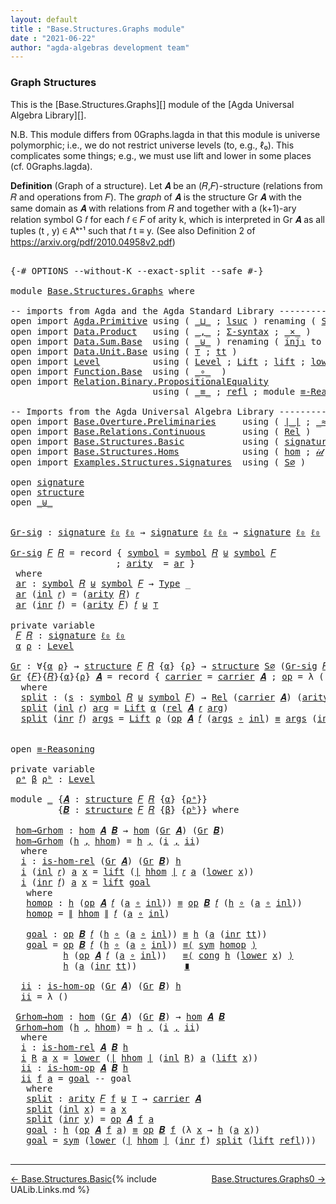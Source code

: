 ```yaml
---
layout: default
title : "Base.Structures.Graphs module"
date : "2021-06-22"
author: "agda-algebras development team"
---
```


### <a id="graph-structures">Graph Structures</a>

This is the [Base.Structures.Graphs][] module of the [Agda Universal Algebra Library][].

N.B. This module differs from 0Graphs.lagda in that this module is universe polymorphic; i.e., we do not restrict universe levels (to, e.g., ℓ₀). This complicates some things; e.g., we must use lift and lower in some places (cf. 0Graphs.lagda).

**Definition** (Graph of a structure). Let 𝑨 be an (𝑅,𝐹)-structure (relations from 𝑅 and operations from 𝐹).
The *graph* of 𝑨 is the structure Gr 𝑨 with the same domain as 𝑨 with relations from 𝑅 and together with a (k+1)-ary relation symbol G 𝑓 for each 𝑓 ∈ 𝐹 of arity k, which is interpreted in Gr 𝑨 as all tuples (t , y) ∈ Aᵏ⁺¹ such that 𝑓 t ≡ y. (See also Definition 2 of https://arxiv.org/pdf/2010.04958v2.pdf)


<pre class="Agda">

<a id="946" class="Symbol">{-#</a> <a id="950" class="Keyword">OPTIONS</a> <a id="958" class="Pragma">--without-K</a> <a id="970" class="Pragma">--exact-split</a> <a id="984" class="Pragma">--safe</a> <a id="991" class="Symbol">#-}</a>

<a id="996" class="Keyword">module</a> <a id="1003" href="Base.Structures.Graphs.html" class="Module">Base.Structures.Graphs</a> <a id="1026" class="Keyword">where</a>

<a id="1033" class="Comment">-- imports from Agda and the Agda Standard Library -------------------------------------------</a>
<a id="1128" class="Keyword">open</a> <a id="1133" class="Keyword">import</a> <a id="1140" href="Agda.Primitive.html" class="Module">Agda.Primitive</a> <a id="1155" class="Keyword">using</a> <a id="1161" class="Symbol">(</a> <a id="1163" href="Agda.Primitive.html#810" class="Primitive Operator">_⊔_</a> <a id="1167" class="Symbol">;</a> <a id="1169" href="Agda.Primitive.html#780" class="Primitive">lsuc</a> <a id="1174" class="Symbol">)</a> <a id="1176" class="Keyword">renaming</a> <a id="1185" class="Symbol">(</a> <a id="1187" href="Agda.Primitive.html#326" class="Primitive">Set</a> <a id="1191" class="Symbol">to</a> <a id="1194" class="Primitive">Type</a> <a id="1199" class="Symbol">;</a> <a id="1201" href="Agda.Primitive.html#764" class="Primitive">lzero</a>  <a id="1208" class="Symbol">to</a> <a id="1211" class="Primitive">ℓ₀</a> <a id="1214" class="Symbol">)</a>
<a id="1216" class="Keyword">open</a> <a id="1221" class="Keyword">import</a> <a id="1228" href="Data.Product.html" class="Module">Data.Product</a>   <a id="1243" class="Keyword">using</a> <a id="1249" class="Symbol">(</a> <a id="1251" href="Agda.Builtin.Sigma.html#236" class="InductiveConstructor Operator">_,_</a> <a id="1255" class="Symbol">;</a> <a id="1257" href="Data.Product.html#916" class="Function">Σ-syntax</a> <a id="1266" class="Symbol">;</a> <a id="1268" href="Data.Product.html#1167" class="Function Operator">_×_</a> <a id="1272" class="Symbol">)</a>
<a id="1274" class="Keyword">open</a> <a id="1279" class="Keyword">import</a> <a id="1286" href="Data.Sum.Base.html" class="Module">Data.Sum.Base</a>  <a id="1301" class="Keyword">using</a> <a id="1307" class="Symbol">(</a> <a id="1309" href="Data.Sum.Base.html#734" class="Datatype Operator">_⊎_</a> <a id="1313" class="Symbol">)</a> <a id="1315" class="Keyword">renaming</a> <a id="1324" class="Symbol">(</a> <a id="1326" href="Data.Sum.Base.html#784" class="InductiveConstructor">inj₁</a> <a id="1331" class="Symbol">to</a> <a id="1334" class="InductiveConstructor">inl</a> <a id="1338" class="Symbol">;</a> <a id="1340" href="Data.Sum.Base.html#809" class="InductiveConstructor">inj₂</a> <a id="1345" class="Symbol">to</a> <a id="1348" class="InductiveConstructor">inr</a> <a id="1352" class="Symbol">)</a>
<a id="1354" class="Keyword">open</a> <a id="1359" class="Keyword">import</a> <a id="1366" href="Data.Unit.Base.html" class="Module">Data.Unit.Base</a> <a id="1381" class="Keyword">using</a> <a id="1387" class="Symbol">(</a> <a id="1389" href="Agda.Builtin.Unit.html#164" class="Record">⊤</a> <a id="1391" class="Symbol">;</a> <a id="1393" href="Agda.Builtin.Unit.html#201" class="InductiveConstructor">tt</a> <a id="1396" class="Symbol">)</a>
<a id="1398" class="Keyword">open</a> <a id="1403" class="Keyword">import</a> <a id="1410" href="Level.html" class="Module">Level</a>          <a id="1425" class="Keyword">using</a> <a id="1431" class="Symbol">(</a> <a id="1433" href="Agda.Primitive.html#597" class="Postulate">Level</a> <a id="1439" class="Symbol">;</a> <a id="1441" href="Level.html#400" class="Record">Lift</a> <a id="1446" class="Symbol">;</a> <a id="1448" href="Level.html#457" class="InductiveConstructor">lift</a> <a id="1453" class="Symbol">;</a> <a id="1455" href="Level.html#470" class="Field">lower</a> <a id="1461" class="Symbol">)</a>
<a id="1463" class="Keyword">open</a> <a id="1468" class="Keyword">import</a> <a id="1475" href="Function.Base.html" class="Module">Function.Base</a>  <a id="1490" class="Keyword">using</a> <a id="1496" class="Symbol">(</a> <a id="1498" href="Function.Base.html#1031" class="Function Operator">_∘_</a>  <a id="1503" class="Symbol">)</a>
<a id="1505" class="Keyword">open</a> <a id="1510" class="Keyword">import</a> <a id="1517" href="Relation.Binary.PropositionalEquality.html" class="Module">Relation.Binary.PropositionalEquality</a>
                           <a id="1582" class="Keyword">using</a> <a id="1588" class="Symbol">(</a> <a id="1590" href="Agda.Builtin.Equality.html#151" class="Datatype Operator">_≡_</a> <a id="1594" class="Symbol">;</a> <a id="1596" href="Agda.Builtin.Equality.html#208" class="InductiveConstructor">refl</a> <a id="1601" class="Symbol">;</a> <a id="1603" class="Keyword">module</a> <a id="1610" href="Relation.Binary.PropositionalEquality.Core.html#2708" class="Module">≡-Reasoning</a> <a id="1622" class="Symbol">;</a> <a id="1624" href="Relation.Binary.PropositionalEquality.Core.html#1130" class="Function">cong</a> <a id="1629" class="Symbol">;</a> <a id="1631" href="Relation.Binary.PropositionalEquality.Core.html#1684" class="Function">sym</a> <a id="1635" class="Symbol">)</a>

<a id="1638" class="Comment">-- Imports from the Agda Universal Algebra Library ---------------------------------------------</a>
<a id="1735" class="Keyword">open</a> <a id="1740" class="Keyword">import</a> <a id="1747" href="Base.Overture.Preliminaries.html" class="Module">Base.Overture.Preliminaries</a>     <a id="1779" class="Keyword">using</a> <a id="1785" class="Symbol">(</a> <a id="1787" href="Base.Overture.Preliminaries.html#4397" class="Function Operator">∣_∣</a> <a id="1791" class="Symbol">;</a> <a id="1793" href="Base.Overture.Preliminaries.html#9650" class="Function Operator">_≈_</a> <a id="1797" class="Symbol">;</a> <a id="1799" href="Base.Overture.Preliminaries.html#4435" class="Function Operator">∥_∥</a> <a id="1803" class="Symbol">;</a> <a id="1805" href="Base.Overture.Preliminaries.html#5316" class="Function Operator">_∙_</a> <a id="1809" class="Symbol">;</a> <a id="1811" href="Base.Overture.Preliminaries.html#8980" class="Function">lower∼lift</a> <a id="1822" class="Symbol">;</a> <a id="1824" href="Base.Overture.Preliminaries.html#8904" class="Function">lift∼lower</a> <a id="1835" class="Symbol">)</a>
<a id="1837" class="Keyword">open</a> <a id="1842" class="Keyword">import</a> <a id="1849" href="Base.Relations.Continuous.html" class="Module">Base.Relations.Continuous</a>       <a id="1881" class="Keyword">using</a> <a id="1887" class="Symbol">(</a> <a id="1889" href="Base.Relations.Continuous.html#3937" class="Function">Rel</a> <a id="1893" class="Symbol">)</a>
<a id="1895" class="Keyword">open</a> <a id="1900" class="Keyword">import</a> <a id="1907" href="Base.Structures.Basic.html" class="Module">Base.Structures.Basic</a>           <a id="1939" class="Keyword">using</a> <a id="1945" class="Symbol">(</a> <a id="1947" href="Base.Structures.Basic.html#1264" class="Record">signature</a> <a id="1957" class="Symbol">;</a> <a id="1959" href="Base.Structures.Basic.html#1598" class="Record">structure</a> <a id="1969" class="Symbol">)</a>
<a id="1971" class="Keyword">open</a> <a id="1976" class="Keyword">import</a> <a id="1983" href="Base.Structures.Homs.html" class="Module">Base.Structures.Homs</a>            <a id="2015" class="Keyword">using</a> <a id="2021" class="Symbol">(</a> <a id="2023" href="Base.Structures.Homs.html#2869" class="Function">hom</a> <a id="2027" class="Symbol">;</a> <a id="2029" href="Base.Structures.Homs.html#3970" class="Function">𝒾𝒹</a> <a id="2032" class="Symbol">;</a> <a id="2034" href="Base.Structures.Homs.html#3878" class="Function">∘-hom</a> <a id="2040" class="Symbol">;</a> <a id="2042" href="Base.Structures.Homs.html#4917" class="Function">𝓁𝒾𝒻𝓉</a> <a id="2047" class="Symbol">;</a> <a id="2049" href="Base.Structures.Homs.html#5297" class="Function">𝓁ℴ𝓌ℯ𝓇</a> <a id="2055" class="Symbol">;</a> <a id="2057" href="Base.Structures.Homs.html#2453" class="Function">is-hom-rel</a><a id="2067" class="Symbol">;</a> <a id="2069" href="Base.Structures.Homs.html#2672" class="Function">is-hom-op</a><a id="2078" class="Symbol">)</a>
<a id="2080" class="Keyword">open</a> <a id="2085" class="Keyword">import</a> <a id="2092" href="Examples.Structures.Signatures.html" class="Module">Examples.Structures.Signatures</a>  <a id="2124" class="Keyword">using</a> <a id="2130" class="Symbol">(</a> <a id="2132" href="Examples.Structures.Signatures.html#710" class="Function">S∅</a> <a id="2135" class="Symbol">)</a>

<a id="2138" class="Keyword">open</a> <a id="2143" href="Base.Structures.Basic.html#1264" class="Module">signature</a>
<a id="2153" class="Keyword">open</a> <a id="2158" href="Base.Structures.Basic.html#1598" class="Module">structure</a>
<a id="2168" class="Keyword">open</a> <a id="2173" href="Data.Sum.Base.html#734" class="Module Operator">_⊎_</a>


<a id="Gr-sig"></a><a id="2179" href="Base.Structures.Graphs.html#2179" class="Function">Gr-sig</a> <a id="2186" class="Symbol">:</a> <a id="2188" href="Base.Structures.Basic.html#1264" class="Record">signature</a> <a id="2198" href="Base.Structures.Graphs.html#1211" class="Primitive">ℓ₀</a> <a id="2201" href="Base.Structures.Graphs.html#1211" class="Primitive">ℓ₀</a> <a id="2204" class="Symbol">→</a> <a id="2206" href="Base.Structures.Basic.html#1264" class="Record">signature</a> <a id="2216" href="Base.Structures.Graphs.html#1211" class="Primitive">ℓ₀</a> <a id="2219" href="Base.Structures.Graphs.html#1211" class="Primitive">ℓ₀</a> <a id="2222" class="Symbol">→</a> <a id="2224" href="Base.Structures.Basic.html#1264" class="Record">signature</a> <a id="2234" href="Base.Structures.Graphs.html#1211" class="Primitive">ℓ₀</a> <a id="2237" href="Base.Structures.Graphs.html#1211" class="Primitive">ℓ₀</a>

<a id="2241" href="Base.Structures.Graphs.html#2179" class="Function">Gr-sig</a> <a id="2248" href="Base.Structures.Graphs.html#2248" class="Bound">𝐹</a> <a id="2250" href="Base.Structures.Graphs.html#2250" class="Bound">𝑅</a> <a id="2252" class="Symbol">=</a> <a id="2254" class="Keyword">record</a> <a id="2261" class="Symbol">{</a> <a id="2263" href="Base.Structures.Basic.html#1325" class="Field">symbol</a> <a id="2270" class="Symbol">=</a> <a id="2272" href="Base.Structures.Basic.html#1325" class="Field">symbol</a> <a id="2279" href="Base.Structures.Graphs.html#2250" class="Bound">𝑅</a> <a id="2281" href="Data.Sum.Base.html#734" class="Datatype Operator">⊎</a> <a id="2283" href="Base.Structures.Basic.html#1325" class="Field">symbol</a> <a id="2290" href="Base.Structures.Graphs.html#2248" class="Bound">𝐹</a>
                    <a id="2312" class="Symbol">;</a> <a id="2314" href="Base.Structures.Basic.html#1343" class="Field">arity</a>  <a id="2321" class="Symbol">=</a> <a id="2323" href="Base.Structures.Graphs.html#2336" class="Function">ar</a> <a id="2326" class="Symbol">}</a>
 <a id="2329" class="Keyword">where</a>
 <a id="2336" href="Base.Structures.Graphs.html#2336" class="Function">ar</a> <a id="2339" class="Symbol">:</a> <a id="2341" href="Base.Structures.Basic.html#1325" class="Field">symbol</a> <a id="2348" href="Base.Structures.Graphs.html#2250" class="Bound">𝑅</a> <a id="2350" href="Data.Sum.Base.html#734" class="Datatype Operator">⊎</a> <a id="2352" href="Base.Structures.Basic.html#1325" class="Field">symbol</a> <a id="2359" href="Base.Structures.Graphs.html#2248" class="Bound">𝐹</a> <a id="2361" class="Symbol">→</a> <a id="2363" href="Base.Structures.Graphs.html#1194" class="Primitive">Type</a> <a id="2368" class="Symbol">_</a>
 <a id="2371" href="Base.Structures.Graphs.html#2336" class="Function">ar</a> <a id="2374" class="Symbol">(</a><a id="2375" href="Base.Structures.Graphs.html#1334" class="InductiveConstructor">inl</a> <a id="2379" href="Base.Structures.Graphs.html#2379" class="Bound">𝑟</a><a id="2380" class="Symbol">)</a> <a id="2382" class="Symbol">=</a> <a id="2384" class="Symbol">(</a><a id="2385" href="Base.Structures.Basic.html#1343" class="Field">arity</a> <a id="2391" href="Base.Structures.Graphs.html#2250" class="Bound">𝑅</a><a id="2392" class="Symbol">)</a> <a id="2394" href="Base.Structures.Graphs.html#2379" class="Bound">𝑟</a>
 <a id="2397" href="Base.Structures.Graphs.html#2336" class="Function">ar</a> <a id="2400" class="Symbol">(</a><a id="2401" href="Base.Structures.Graphs.html#1348" class="InductiveConstructor">inr</a> <a id="2405" href="Base.Structures.Graphs.html#2405" class="Bound">𝑓</a><a id="2406" class="Symbol">)</a> <a id="2408" class="Symbol">=</a> <a id="2410" class="Symbol">(</a><a id="2411" href="Base.Structures.Basic.html#1343" class="Field">arity</a> <a id="2417" href="Base.Structures.Graphs.html#2248" class="Bound">𝐹</a><a id="2418" class="Symbol">)</a> <a id="2420" href="Base.Structures.Graphs.html#2405" class="Bound">𝑓</a> <a id="2422" href="Data.Sum.Base.html#734" class="Datatype Operator">⊎</a> <a id="2424" href="Agda.Builtin.Unit.html#164" class="Record">⊤</a>

<a id="2427" class="Keyword">private</a> <a id="2435" class="Keyword">variable</a>
 <a id="2445" href="Base.Structures.Graphs.html#2445" class="Generalizable">𝐹</a> <a id="2447" href="Base.Structures.Graphs.html#2447" class="Generalizable">𝑅</a> <a id="2449" class="Symbol">:</a> <a id="2451" href="Base.Structures.Basic.html#1264" class="Record">signature</a> <a id="2461" href="Base.Structures.Graphs.html#1211" class="Primitive">ℓ₀</a> <a id="2464" href="Base.Structures.Graphs.html#1211" class="Primitive">ℓ₀</a>
 <a id="2468" href="Base.Structures.Graphs.html#2468" class="Generalizable">α</a> <a id="2470" href="Base.Structures.Graphs.html#2470" class="Generalizable">ρ</a> <a id="2472" class="Symbol">:</a> <a id="2474" href="Agda.Primitive.html#597" class="Postulate">Level</a>

<a id="Gr"></a><a id="2481" href="Base.Structures.Graphs.html#2481" class="Function">Gr</a> <a id="2484" class="Symbol">:</a> <a id="2486" class="Symbol">∀{</a><a id="2488" href="Base.Structures.Graphs.html#2488" class="Bound">α</a> <a id="2490" href="Base.Structures.Graphs.html#2490" class="Bound">ρ</a><a id="2491" class="Symbol">}</a> <a id="2493" class="Symbol">→</a> <a id="2495" href="Base.Structures.Basic.html#1598" class="Record">structure</a> <a id="2505" href="Base.Structures.Graphs.html#2445" class="Generalizable">𝐹</a> <a id="2507" href="Base.Structures.Graphs.html#2447" class="Generalizable">𝑅</a> <a id="2509" class="Symbol">{</a><a id="2510" href="Base.Structures.Graphs.html#2488" class="Bound">α</a><a id="2511" class="Symbol">}</a> <a id="2513" class="Symbol">{</a><a id="2514" href="Base.Structures.Graphs.html#2490" class="Bound">ρ</a><a id="2515" class="Symbol">}</a> <a id="2517" class="Symbol">→</a> <a id="2519" href="Base.Structures.Basic.html#1598" class="Record">structure</a> <a id="2529" href="Examples.Structures.Signatures.html#710" class="Function">S∅</a> <a id="2532" class="Symbol">(</a><a id="2533" href="Base.Structures.Graphs.html#2179" class="Function">Gr-sig</a> <a id="2540" href="Base.Structures.Graphs.html#2445" class="Generalizable">𝐹</a> <a id="2542" href="Base.Structures.Graphs.html#2447" class="Generalizable">𝑅</a><a id="2543" class="Symbol">)</a> <a id="2545" class="Symbol">{</a><a id="2546" href="Base.Structures.Graphs.html#2488" class="Bound">α</a><a id="2547" class="Symbol">}</a> <a id="2549" class="Symbol">{</a><a id="2550" href="Base.Structures.Graphs.html#2488" class="Bound">α</a> <a id="2552" href="Agda.Primitive.html#810" class="Primitive Operator">⊔</a> <a id="2554" href="Base.Structures.Graphs.html#2490" class="Bound">ρ</a><a id="2555" class="Symbol">}</a>
<a id="2557" href="Base.Structures.Graphs.html#2481" class="Function">Gr</a> <a id="2560" class="Symbol">{</a><a id="2561" href="Base.Structures.Graphs.html#2561" class="Bound">𝐹</a><a id="2562" class="Symbol">}{</a><a id="2564" href="Base.Structures.Graphs.html#2564" class="Bound">𝑅</a><a id="2565" class="Symbol">}{</a><a id="2567" href="Base.Structures.Graphs.html#2567" class="Bound">α</a><a id="2568" class="Symbol">}{</a><a id="2570" href="Base.Structures.Graphs.html#2570" class="Bound">ρ</a><a id="2571" class="Symbol">}</a> <a id="2573" href="Base.Structures.Graphs.html#2573" class="Bound">𝑨</a> <a id="2575" class="Symbol">=</a> <a id="2577" class="Keyword">record</a> <a id="2584" class="Symbol">{</a> <a id="2586" href="Base.Structures.Basic.html#1750" class="Field">carrier</a> <a id="2594" class="Symbol">=</a> <a id="2596" href="Base.Structures.Basic.html#1750" class="Field">carrier</a> <a id="2604" href="Base.Structures.Graphs.html#2573" class="Bound">𝑨</a> <a id="2606" class="Symbol">;</a> <a id="2608" href="Base.Structures.Basic.html#1769" class="Field">op</a> <a id="2611" class="Symbol">=</a> <a id="2613" class="Symbol">λ</a> <a id="2615" class="Symbol">()</a> <a id="2618" class="Symbol">;</a> <a id="2620" href="Base.Structures.Basic.html#1853" class="Field">rel</a> <a id="2624" class="Symbol">=</a> <a id="2626" href="Base.Structures.Graphs.html#2644" class="Function">split</a> <a id="2632" class="Symbol">}</a>
  <a id="2636" class="Keyword">where</a>
  <a id="2644" href="Base.Structures.Graphs.html#2644" class="Function">split</a> <a id="2650" class="Symbol">:</a> <a id="2652" class="Symbol">(</a><a id="2653" href="Base.Structures.Graphs.html#2653" class="Bound">s</a> <a id="2655" class="Symbol">:</a> <a id="2657" href="Base.Structures.Basic.html#1325" class="Field">symbol</a> <a id="2664" href="Base.Structures.Graphs.html#2564" class="Bound">𝑅</a> <a id="2666" href="Data.Sum.Base.html#734" class="Datatype Operator">⊎</a> <a id="2668" href="Base.Structures.Basic.html#1325" class="Field">symbol</a> <a id="2675" href="Base.Structures.Graphs.html#2561" class="Bound">𝐹</a><a id="2676" class="Symbol">)</a> <a id="2678" class="Symbol">→</a> <a id="2680" href="Base.Relations.Continuous.html#3937" class="Function">Rel</a> <a id="2684" class="Symbol">(</a><a id="2685" href="Base.Structures.Basic.html#1750" class="Field">carrier</a> <a id="2693" href="Base.Structures.Graphs.html#2573" class="Bound">𝑨</a><a id="2694" class="Symbol">)</a> <a id="2696" class="Symbol">(</a><a id="2697" href="Base.Structures.Basic.html#1343" class="Field">arity</a> <a id="2703" class="Symbol">(</a><a id="2704" href="Base.Structures.Graphs.html#2179" class="Function">Gr-sig</a> <a id="2711" href="Base.Structures.Graphs.html#2561" class="Bound">𝐹</a> <a id="2713" href="Base.Structures.Graphs.html#2564" class="Bound">𝑅</a><a id="2714" class="Symbol">)</a> <a id="2716" href="Base.Structures.Graphs.html#2653" class="Bound">s</a><a id="2717" class="Symbol">)</a> <a id="2719" class="Symbol">{</a><a id="2720" href="Base.Structures.Graphs.html#2567" class="Bound">α</a> <a id="2722" href="Agda.Primitive.html#810" class="Primitive Operator">⊔</a> <a id="2724" href="Base.Structures.Graphs.html#2570" class="Bound">ρ</a><a id="2725" class="Symbol">}</a>
  <a id="2729" href="Base.Structures.Graphs.html#2644" class="Function">split</a> <a id="2735" class="Symbol">(</a><a id="2736" href="Base.Structures.Graphs.html#1334" class="InductiveConstructor">inl</a> <a id="2740" href="Base.Structures.Graphs.html#2740" class="Bound">𝑟</a><a id="2741" class="Symbol">)</a> <a id="2743" href="Base.Structures.Graphs.html#2743" class="Bound">arg</a> <a id="2747" class="Symbol">=</a> <a id="2749" href="Level.html#400" class="Record">Lift</a> <a id="2754" href="Base.Structures.Graphs.html#2567" class="Bound">α</a> <a id="2756" class="Symbol">(</a><a id="2757" href="Base.Structures.Basic.html#1853" class="Field">rel</a> <a id="2761" href="Base.Structures.Graphs.html#2573" class="Bound">𝑨</a> <a id="2763" href="Base.Structures.Graphs.html#2740" class="Bound">𝑟</a> <a id="2765" href="Base.Structures.Graphs.html#2743" class="Bound">arg</a><a id="2768" class="Symbol">)</a>
  <a id="2772" href="Base.Structures.Graphs.html#2644" class="Function">split</a> <a id="2778" class="Symbol">(</a><a id="2779" href="Base.Structures.Graphs.html#1348" class="InductiveConstructor">inr</a> <a id="2783" href="Base.Structures.Graphs.html#2783" class="Bound">𝑓</a><a id="2784" class="Symbol">)</a> <a id="2786" href="Base.Structures.Graphs.html#2786" class="Bound">args</a> <a id="2791" class="Symbol">=</a> <a id="2793" href="Level.html#400" class="Record">Lift</a> <a id="2798" href="Base.Structures.Graphs.html#2570" class="Bound">ρ</a> <a id="2800" class="Symbol">(</a><a id="2801" href="Base.Structures.Basic.html#1769" class="Field">op</a> <a id="2804" href="Base.Structures.Graphs.html#2573" class="Bound">𝑨</a> <a id="2806" href="Base.Structures.Graphs.html#2783" class="Bound">𝑓</a> <a id="2808" class="Symbol">(</a><a id="2809" href="Base.Structures.Graphs.html#2786" class="Bound">args</a> <a id="2814" href="Function.Base.html#1031" class="Function Operator">∘</a> <a id="2816" href="Base.Structures.Graphs.html#1334" class="InductiveConstructor">inl</a><a id="2819" class="Symbol">)</a> <a id="2821" href="Agda.Builtin.Equality.html#151" class="Datatype Operator">≡</a> <a id="2823" href="Base.Structures.Graphs.html#2786" class="Bound">args</a> <a id="2828" class="Symbol">(</a><a id="2829" href="Base.Structures.Graphs.html#1348" class="InductiveConstructor">inr</a> <a id="2833" href="Agda.Builtin.Unit.html#201" class="InductiveConstructor">tt</a><a id="2835" class="Symbol">))</a>


<a id="2840" class="Keyword">open</a> <a id="2845" href="Relation.Binary.PropositionalEquality.Core.html#2708" class="Module">≡-Reasoning</a>

<a id="2858" class="Keyword">private</a> <a id="2866" class="Keyword">variable</a>
 <a id="2876" href="Base.Structures.Graphs.html#2876" class="Generalizable">ρᵃ</a> <a id="2879" href="Base.Structures.Graphs.html#2879" class="Generalizable">β</a> <a id="2881" href="Base.Structures.Graphs.html#2881" class="Generalizable">ρᵇ</a> <a id="2884" class="Symbol">:</a> <a id="2886" href="Agda.Primitive.html#597" class="Postulate">Level</a>

<a id="2893" class="Keyword">module</a> <a id="2900" href="Base.Structures.Graphs.html#2900" class="Module">_</a> <a id="2902" class="Symbol">{</a><a id="2903" href="Base.Structures.Graphs.html#2903" class="Bound">𝑨</a> <a id="2905" class="Symbol">:</a> <a id="2907" href="Base.Structures.Basic.html#1598" class="Record">structure</a> <a id="2917" href="Base.Structures.Graphs.html#2445" class="Generalizable">𝐹</a> <a id="2919" href="Base.Structures.Graphs.html#2447" class="Generalizable">𝑅</a> <a id="2921" class="Symbol">{</a><a id="2922" href="Base.Structures.Graphs.html#2468" class="Generalizable">α</a><a id="2923" class="Symbol">}</a> <a id="2925" class="Symbol">{</a><a id="2926" href="Base.Structures.Graphs.html#2876" class="Generalizable">ρᵃ</a><a id="2928" class="Symbol">}}</a>
         <a id="2940" class="Symbol">{</a><a id="2941" href="Base.Structures.Graphs.html#2941" class="Bound">𝑩</a> <a id="2943" class="Symbol">:</a> <a id="2945" href="Base.Structures.Basic.html#1598" class="Record">structure</a> <a id="2955" href="Base.Structures.Graphs.html#2445" class="Generalizable">𝐹</a> <a id="2957" href="Base.Structures.Graphs.html#2447" class="Generalizable">𝑅</a> <a id="2959" class="Symbol">{</a><a id="2960" href="Base.Structures.Graphs.html#2879" class="Generalizable">β</a><a id="2961" class="Symbol">}</a> <a id="2963" class="Symbol">{</a><a id="2964" href="Base.Structures.Graphs.html#2881" class="Generalizable">ρᵇ</a><a id="2966" class="Symbol">}}</a> <a id="2969" class="Keyword">where</a>

 <a id="2977" href="Base.Structures.Graphs.html#2977" class="Function">hom→Grhom</a> <a id="2987" class="Symbol">:</a> <a id="2989" href="Base.Structures.Homs.html#2869" class="Function">hom</a> <a id="2993" href="Base.Structures.Graphs.html#2903" class="Bound">𝑨</a> <a id="2995" href="Base.Structures.Graphs.html#2941" class="Bound">𝑩</a> <a id="2997" class="Symbol">→</a> <a id="2999" href="Base.Structures.Homs.html#2869" class="Function">hom</a> <a id="3003" class="Symbol">(</a><a id="3004" href="Base.Structures.Graphs.html#2481" class="Function">Gr</a> <a id="3007" href="Base.Structures.Graphs.html#2903" class="Bound">𝑨</a><a id="3008" class="Symbol">)</a> <a id="3010" class="Symbol">(</a><a id="3011" href="Base.Structures.Graphs.html#2481" class="Function">Gr</a> <a id="3014" href="Base.Structures.Graphs.html#2941" class="Bound">𝑩</a><a id="3015" class="Symbol">)</a>
 <a id="3018" href="Base.Structures.Graphs.html#2977" class="Function">hom→Grhom</a> <a id="3028" class="Symbol">(</a><a id="3029" href="Base.Structures.Graphs.html#3029" class="Bound">h</a> <a id="3031" href="Agda.Builtin.Sigma.html#236" class="InductiveConstructor Operator">,</a> <a id="3033" href="Base.Structures.Graphs.html#3033" class="Bound">hhom</a><a id="3037" class="Symbol">)</a> <a id="3039" class="Symbol">=</a> <a id="3041" href="Base.Structures.Graphs.html#3029" class="Bound">h</a> <a id="3043" href="Agda.Builtin.Sigma.html#236" class="InductiveConstructor Operator">,</a> <a id="3045" class="Symbol">(</a><a id="3046" href="Base.Structures.Graphs.html#3064" class="Function">i</a> <a id="3048" href="Agda.Builtin.Sigma.html#236" class="InductiveConstructor Operator">,</a> <a id="3050" href="Base.Structures.Graphs.html#3461" class="Function">ii</a><a id="3052" class="Symbol">)</a>
  <a id="3056" class="Keyword">where</a>
  <a id="3064" href="Base.Structures.Graphs.html#3064" class="Function">i</a> <a id="3066" class="Symbol">:</a> <a id="3068" href="Base.Structures.Homs.html#2453" class="Function">is-hom-rel</a> <a id="3079" class="Symbol">(</a><a id="3080" href="Base.Structures.Graphs.html#2481" class="Function">Gr</a> <a id="3083" href="Base.Structures.Graphs.html#2903" class="Bound">𝑨</a><a id="3084" class="Symbol">)</a> <a id="3086" class="Symbol">(</a><a id="3087" href="Base.Structures.Graphs.html#2481" class="Function">Gr</a> <a id="3090" href="Base.Structures.Graphs.html#2941" class="Bound">𝑩</a><a id="3091" class="Symbol">)</a> <a id="3093" href="Base.Structures.Graphs.html#3029" class="Bound">h</a>
  <a id="3097" href="Base.Structures.Graphs.html#3064" class="Function">i</a> <a id="3099" class="Symbol">(</a><a id="3100" href="Base.Structures.Graphs.html#1334" class="InductiveConstructor">inl</a> <a id="3104" href="Base.Structures.Graphs.html#3104" class="Bound">𝑟</a><a id="3105" class="Symbol">)</a> <a id="3107" href="Base.Structures.Graphs.html#3107" class="Bound">a</a> <a id="3109" href="Base.Structures.Graphs.html#3109" class="Bound">x</a> <a id="3111" class="Symbol">=</a> <a id="3113" href="Level.html#457" class="InductiveConstructor">lift</a> <a id="3118" class="Symbol">(</a><a id="3119" href="Base.Overture.Preliminaries.html#4397" class="Function Operator">∣</a> <a id="3121" href="Base.Structures.Graphs.html#3033" class="Bound">hhom</a> <a id="3126" href="Base.Overture.Preliminaries.html#4397" class="Function Operator">∣</a> <a id="3128" href="Base.Structures.Graphs.html#3104" class="Bound">𝑟</a> <a id="3130" href="Base.Structures.Graphs.html#3107" class="Bound">a</a> <a id="3132" class="Symbol">(</a><a id="3133" href="Level.html#470" class="Field">lower</a> <a id="3139" href="Base.Structures.Graphs.html#3109" class="Bound">x</a><a id="3140" class="Symbol">))</a>
  <a id="3145" href="Base.Structures.Graphs.html#3064" class="Function">i</a> <a id="3147" class="Symbol">(</a><a id="3148" href="Base.Structures.Graphs.html#1348" class="InductiveConstructor">inr</a> <a id="3152" href="Base.Structures.Graphs.html#3152" class="Bound">𝑓</a><a id="3153" class="Symbol">)</a> <a id="3155" href="Base.Structures.Graphs.html#3155" class="Bound">a</a> <a id="3157" href="Base.Structures.Graphs.html#3157" class="Bound">x</a> <a id="3159" class="Symbol">=</a> <a id="3161" href="Level.html#457" class="InductiveConstructor">lift</a> <a id="3166" href="Base.Structures.Graphs.html#3273" class="Function">goal</a>
   <a id="3174" class="Keyword">where</a>
   <a id="3183" href="Base.Structures.Graphs.html#3183" class="Function">homop</a> <a id="3189" class="Symbol">:</a> <a id="3191" href="Base.Structures.Graphs.html#3029" class="Bound">h</a> <a id="3193" class="Symbol">(</a><a id="3194" href="Base.Structures.Basic.html#1769" class="Field">op</a> <a id="3197" href="Base.Structures.Graphs.html#2903" class="Bound">𝑨</a> <a id="3199" href="Base.Structures.Graphs.html#3152" class="Bound">𝑓</a> <a id="3201" class="Symbol">(</a><a id="3202" href="Base.Structures.Graphs.html#3155" class="Bound">a</a> <a id="3204" href="Function.Base.html#1031" class="Function Operator">∘</a> <a id="3206" href="Base.Structures.Graphs.html#1334" class="InductiveConstructor">inl</a><a id="3209" class="Symbol">))</a> <a id="3212" href="Agda.Builtin.Equality.html#151" class="Datatype Operator">≡</a> <a id="3214" href="Base.Structures.Basic.html#1769" class="Field">op</a> <a id="3217" href="Base.Structures.Graphs.html#2941" class="Bound">𝑩</a> <a id="3219" href="Base.Structures.Graphs.html#3152" class="Bound">𝑓</a> <a id="3221" class="Symbol">(</a><a id="3222" href="Base.Structures.Graphs.html#3029" class="Bound">h</a> <a id="3224" href="Function.Base.html#1031" class="Function Operator">∘</a> <a id="3226" class="Symbol">(</a><a id="3227" href="Base.Structures.Graphs.html#3155" class="Bound">a</a> <a id="3229" href="Function.Base.html#1031" class="Function Operator">∘</a> <a id="3231" href="Base.Structures.Graphs.html#1334" class="InductiveConstructor">inl</a><a id="3234" class="Symbol">))</a>
   <a id="3240" href="Base.Structures.Graphs.html#3183" class="Function">homop</a> <a id="3246" class="Symbol">=</a> <a id="3248" href="Base.Overture.Preliminaries.html#4435" class="Function Operator">∥</a> <a id="3250" href="Base.Structures.Graphs.html#3033" class="Bound">hhom</a> <a id="3255" href="Base.Overture.Preliminaries.html#4435" class="Function Operator">∥</a> <a id="3257" href="Base.Structures.Graphs.html#3152" class="Bound">𝑓</a> <a id="3259" class="Symbol">(</a><a id="3260" href="Base.Structures.Graphs.html#3155" class="Bound">a</a> <a id="3262" href="Function.Base.html#1031" class="Function Operator">∘</a> <a id="3264" href="Base.Structures.Graphs.html#1334" class="InductiveConstructor">inl</a><a id="3267" class="Symbol">)</a>

   <a id="3273" href="Base.Structures.Graphs.html#3273" class="Function">goal</a> <a id="3278" class="Symbol">:</a> <a id="3280" href="Base.Structures.Basic.html#1769" class="Field">op</a> <a id="3283" href="Base.Structures.Graphs.html#2941" class="Bound">𝑩</a> <a id="3285" href="Base.Structures.Graphs.html#3152" class="Bound">𝑓</a> <a id="3287" class="Symbol">(</a><a id="3288" href="Base.Structures.Graphs.html#3029" class="Bound">h</a> <a id="3290" href="Function.Base.html#1031" class="Function Operator">∘</a> <a id="3292" class="Symbol">(</a><a id="3293" href="Base.Structures.Graphs.html#3155" class="Bound">a</a> <a id="3295" href="Function.Base.html#1031" class="Function Operator">∘</a> <a id="3297" href="Base.Structures.Graphs.html#1334" class="InductiveConstructor">inl</a><a id="3300" class="Symbol">))</a> <a id="3303" href="Agda.Builtin.Equality.html#151" class="Datatype Operator">≡</a> <a id="3305" href="Base.Structures.Graphs.html#3029" class="Bound">h</a> <a id="3307" class="Symbol">(</a><a id="3308" href="Base.Structures.Graphs.html#3155" class="Bound">a</a> <a id="3310" class="Symbol">(</a><a id="3311" href="Base.Structures.Graphs.html#1348" class="InductiveConstructor">inr</a> <a id="3315" href="Agda.Builtin.Unit.html#201" class="InductiveConstructor">tt</a><a id="3317" class="Symbol">))</a>
   <a id="3323" href="Base.Structures.Graphs.html#3273" class="Function">goal</a> <a id="3328" class="Symbol">=</a> <a id="3330" href="Base.Structures.Basic.html#1769" class="Field">op</a> <a id="3333" href="Base.Structures.Graphs.html#2941" class="Bound">𝑩</a> <a id="3335" href="Base.Structures.Graphs.html#3152" class="Bound">𝑓</a> <a id="3337" class="Symbol">(</a><a id="3338" href="Base.Structures.Graphs.html#3029" class="Bound">h</a> <a id="3340" href="Function.Base.html#1031" class="Function Operator">∘</a> <a id="3342" class="Symbol">(</a><a id="3343" href="Base.Structures.Graphs.html#3155" class="Bound">a</a> <a id="3345" href="Function.Base.html#1031" class="Function Operator">∘</a> <a id="3347" href="Base.Structures.Graphs.html#1334" class="InductiveConstructor">inl</a><a id="3350" class="Symbol">))</a> <a id="3353" href="Relation.Binary.PropositionalEquality.Core.html#2923" class="Function">≡⟨</a> <a id="3356" href="Relation.Binary.PropositionalEquality.Core.html#1684" class="Function">sym</a> <a id="3360" href="Base.Structures.Graphs.html#3183" class="Function">homop</a> <a id="3366" href="Relation.Binary.PropositionalEquality.Core.html#2923" class="Function">⟩</a>
          <a id="3378" href="Base.Structures.Graphs.html#3029" class="Bound">h</a> <a id="3380" class="Symbol">(</a><a id="3381" href="Base.Structures.Basic.html#1769" class="Field">op</a> <a id="3384" href="Base.Structures.Graphs.html#2903" class="Bound">𝑨</a> <a id="3386" href="Base.Structures.Graphs.html#3152" class="Bound">𝑓</a> <a id="3388" class="Symbol">(</a><a id="3389" href="Base.Structures.Graphs.html#3155" class="Bound">a</a> <a id="3391" href="Function.Base.html#1031" class="Function Operator">∘</a> <a id="3393" href="Base.Structures.Graphs.html#1334" class="InductiveConstructor">inl</a><a id="3396" class="Symbol">))</a>   <a id="3401" href="Relation.Binary.PropositionalEquality.Core.html#2923" class="Function">≡⟨</a> <a id="3404" href="Relation.Binary.PropositionalEquality.Core.html#1130" class="Function">cong</a> <a id="3409" href="Base.Structures.Graphs.html#3029" class="Bound">h</a> <a id="3411" class="Symbol">(</a><a id="3412" href="Level.html#470" class="Field">lower</a> <a id="3418" href="Base.Structures.Graphs.html#3157" class="Bound">x</a><a id="3419" class="Symbol">)</a> <a id="3421" href="Relation.Binary.PropositionalEquality.Core.html#2923" class="Function">⟩</a>
          <a id="3433" href="Base.Structures.Graphs.html#3029" class="Bound">h</a> <a id="3435" class="Symbol">(</a><a id="3436" href="Base.Structures.Graphs.html#3155" class="Bound">a</a> <a id="3438" class="Symbol">(</a><a id="3439" href="Base.Structures.Graphs.html#1348" class="InductiveConstructor">inr</a> <a id="3443" href="Agda.Builtin.Unit.html#201" class="InductiveConstructor">tt</a><a id="3445" class="Symbol">))</a>         <a id="3456" href="Relation.Binary.PropositionalEquality.Core.html#3105" class="Function Operator">∎</a>

  <a id="3461" href="Base.Structures.Graphs.html#3461" class="Function">ii</a> <a id="3464" class="Symbol">:</a> <a id="3466" href="Base.Structures.Homs.html#2672" class="Function">is-hom-op</a> <a id="3476" class="Symbol">(</a><a id="3477" href="Base.Structures.Graphs.html#2481" class="Function">Gr</a> <a id="3480" href="Base.Structures.Graphs.html#2903" class="Bound">𝑨</a><a id="3481" class="Symbol">)</a> <a id="3483" class="Symbol">(</a><a id="3484" href="Base.Structures.Graphs.html#2481" class="Function">Gr</a> <a id="3487" href="Base.Structures.Graphs.html#2941" class="Bound">𝑩</a><a id="3488" class="Symbol">)</a> <a id="3490" href="Base.Structures.Graphs.html#3029" class="Bound">h</a>
  <a id="3494" href="Base.Structures.Graphs.html#3461" class="Function">ii</a> <a id="3497" class="Symbol">=</a> <a id="3499" class="Symbol">λ</a> <a id="3501" class="Symbol">()</a>

 <a id="3506" href="Base.Structures.Graphs.html#3506" class="Function">Grhom→hom</a> <a id="3516" class="Symbol">:</a> <a id="3518" href="Base.Structures.Homs.html#2869" class="Function">hom</a> <a id="3522" class="Symbol">(</a><a id="3523" href="Base.Structures.Graphs.html#2481" class="Function">Gr</a> <a id="3526" href="Base.Structures.Graphs.html#2903" class="Bound">𝑨</a><a id="3527" class="Symbol">)</a> <a id="3529" class="Symbol">(</a><a id="3530" href="Base.Structures.Graphs.html#2481" class="Function">Gr</a> <a id="3533" href="Base.Structures.Graphs.html#2941" class="Bound">𝑩</a><a id="3534" class="Symbol">)</a> <a id="3536" class="Symbol">→</a> <a id="3538" href="Base.Structures.Homs.html#2869" class="Function">hom</a> <a id="3542" href="Base.Structures.Graphs.html#2903" class="Bound">𝑨</a> <a id="3544" href="Base.Structures.Graphs.html#2941" class="Bound">𝑩</a>
 <a id="3547" href="Base.Structures.Graphs.html#3506" class="Function">Grhom→hom</a> <a id="3557" class="Symbol">(</a><a id="3558" href="Base.Structures.Graphs.html#3558" class="Bound">h</a> <a id="3560" href="Agda.Builtin.Sigma.html#236" class="InductiveConstructor Operator">,</a> <a id="3562" href="Base.Structures.Graphs.html#3562" class="Bound">hhom</a><a id="3566" class="Symbol">)</a> <a id="3568" class="Symbol">=</a> <a id="3570" href="Base.Structures.Graphs.html#3558" class="Bound">h</a> <a id="3572" href="Agda.Builtin.Sigma.html#236" class="InductiveConstructor Operator">,</a> <a id="3574" class="Symbol">(</a><a id="3575" href="Base.Structures.Graphs.html#3593" class="Function">i</a> <a id="3577" href="Agda.Builtin.Sigma.html#236" class="InductiveConstructor Operator">,</a> <a id="3579" href="Base.Structures.Graphs.html#3664" class="Function">ii</a><a id="3581" class="Symbol">)</a>
  <a id="3585" class="Keyword">where</a>
  <a id="3593" href="Base.Structures.Graphs.html#3593" class="Function">i</a> <a id="3595" class="Symbol">:</a> <a id="3597" href="Base.Structures.Homs.html#2453" class="Function">is-hom-rel</a> <a id="3608" href="Base.Structures.Graphs.html#2903" class="Bound">𝑨</a> <a id="3610" href="Base.Structures.Graphs.html#2941" class="Bound">𝑩</a> <a id="3612" href="Base.Structures.Graphs.html#3558" class="Bound">h</a>
  <a id="3616" href="Base.Structures.Graphs.html#3593" class="Function">i</a> <a id="3618" href="Base.Structures.Graphs.html#3618" class="Bound">R</a> <a id="3620" href="Base.Structures.Graphs.html#3620" class="Bound">a</a> <a id="3622" href="Base.Structures.Graphs.html#3622" class="Bound">x</a> <a id="3624" class="Symbol">=</a> <a id="3626" href="Level.html#470" class="Field">lower</a> <a id="3632" class="Symbol">(</a><a id="3633" href="Base.Overture.Preliminaries.html#4397" class="Function Operator">∣</a> <a id="3635" href="Base.Structures.Graphs.html#3562" class="Bound">hhom</a> <a id="3640" href="Base.Overture.Preliminaries.html#4397" class="Function Operator">∣</a> <a id="3642" class="Symbol">(</a><a id="3643" href="Base.Structures.Graphs.html#1334" class="InductiveConstructor">inl</a> <a id="3647" href="Base.Structures.Graphs.html#3618" class="Bound">R</a><a id="3648" class="Symbol">)</a> <a id="3650" href="Base.Structures.Graphs.html#3620" class="Bound">a</a> <a id="3652" class="Symbol">(</a><a id="3653" href="Level.html#457" class="InductiveConstructor">lift</a> <a id="3658" href="Base.Structures.Graphs.html#3622" class="Bound">x</a><a id="3659" class="Symbol">))</a>
  <a id="3664" href="Base.Structures.Graphs.html#3664" class="Function">ii</a> <a id="3667" class="Symbol">:</a> <a id="3669" href="Base.Structures.Homs.html#2672" class="Function">is-hom-op</a> <a id="3679" href="Base.Structures.Graphs.html#2903" class="Bound">𝑨</a> <a id="3681" href="Base.Structures.Graphs.html#2941" class="Bound">𝑩</a> <a id="3683" href="Base.Structures.Graphs.html#3558" class="Bound">h</a>
  <a id="3687" href="Base.Structures.Graphs.html#3664" class="Function">ii</a> <a id="3690" href="Base.Structures.Graphs.html#3690" class="Bound">f</a> <a id="3692" href="Base.Structures.Graphs.html#3692" class="Bound">a</a> <a id="3694" class="Symbol">=</a> <a id="3696" href="Base.Structures.Graphs.html#3809" class="Function">goal</a> <a id="3701" class="Comment">-- goal</a>
   <a id="3712" class="Keyword">where</a>
   <a id="3721" href="Base.Structures.Graphs.html#3721" class="Function">split</a> <a id="3727" class="Symbol">:</a> <a id="3729" href="Base.Structures.Basic.html#1343" class="Field">arity</a> <a id="3735" href="Base.Structures.Graphs.html#2917" class="Bound">𝐹</a> <a id="3737" href="Base.Structures.Graphs.html#3690" class="Bound">f</a> <a id="3739" href="Data.Sum.Base.html#734" class="Datatype Operator">⊎</a> <a id="3741" href="Agda.Builtin.Unit.html#164" class="Record">⊤</a> <a id="3743" class="Symbol">→</a> <a id="3745" href="Base.Structures.Basic.html#1750" class="Field">carrier</a> <a id="3753" href="Base.Structures.Graphs.html#2903" class="Bound">𝑨</a>
   <a id="3758" href="Base.Structures.Graphs.html#3721" class="Function">split</a> <a id="3764" class="Symbol">(</a><a id="3765" href="Base.Structures.Graphs.html#1334" class="InductiveConstructor">inl</a> <a id="3769" href="Base.Structures.Graphs.html#3769" class="Bound">x</a><a id="3770" class="Symbol">)</a> <a id="3772" class="Symbol">=</a> <a id="3774" href="Base.Structures.Graphs.html#3692" class="Bound">a</a> <a id="3776" href="Base.Structures.Graphs.html#3769" class="Bound">x</a>
   <a id="3781" href="Base.Structures.Graphs.html#3721" class="Function">split</a> <a id="3787" class="Symbol">(</a><a id="3788" href="Base.Structures.Graphs.html#1348" class="InductiveConstructor">inr</a> <a id="3792" href="Base.Structures.Graphs.html#3792" class="Bound">y</a><a id="3793" class="Symbol">)</a> <a id="3795" class="Symbol">=</a> <a id="3797" href="Base.Structures.Basic.html#1769" class="Field">op</a> <a id="3800" href="Base.Structures.Graphs.html#2903" class="Bound">𝑨</a> <a id="3802" href="Base.Structures.Graphs.html#3690" class="Bound">f</a> <a id="3804" href="Base.Structures.Graphs.html#3692" class="Bound">a</a>
   <a id="3809" href="Base.Structures.Graphs.html#3809" class="Function">goal</a> <a id="3814" class="Symbol">:</a> <a id="3816" href="Base.Structures.Graphs.html#3558" class="Bound">h</a> <a id="3818" class="Symbol">(</a><a id="3819" href="Base.Structures.Basic.html#1769" class="Field">op</a> <a id="3822" href="Base.Structures.Graphs.html#2903" class="Bound">𝑨</a> <a id="3824" href="Base.Structures.Graphs.html#3690" class="Bound">f</a> <a id="3826" href="Base.Structures.Graphs.html#3692" class="Bound">a</a><a id="3827" class="Symbol">)</a> <a id="3829" href="Agda.Builtin.Equality.html#151" class="Datatype Operator">≡</a> <a id="3831" href="Base.Structures.Basic.html#1769" class="Field">op</a> <a id="3834" href="Base.Structures.Graphs.html#2941" class="Bound">𝑩</a> <a id="3836" href="Base.Structures.Graphs.html#3690" class="Bound">f</a> <a id="3838" class="Symbol">(λ</a> <a id="3841" href="Base.Structures.Graphs.html#3841" class="Bound">x</a> <a id="3843" class="Symbol">→</a> <a id="3845" href="Base.Structures.Graphs.html#3558" class="Bound">h</a> <a id="3847" class="Symbol">(</a><a id="3848" href="Base.Structures.Graphs.html#3692" class="Bound">a</a> <a id="3850" href="Base.Structures.Graphs.html#3841" class="Bound">x</a><a id="3851" class="Symbol">))</a>
   <a id="3857" href="Base.Structures.Graphs.html#3809" class="Function">goal</a> <a id="3862" class="Symbol">=</a> <a id="3864" href="Relation.Binary.PropositionalEquality.Core.html#1684" class="Function">sym</a> <a id="3868" class="Symbol">(</a><a id="3869" href="Level.html#470" class="Field">lower</a> <a id="3875" class="Symbol">(</a><a id="3876" href="Base.Overture.Preliminaries.html#4397" class="Function Operator">∣</a> <a id="3878" href="Base.Structures.Graphs.html#3562" class="Bound">hhom</a> <a id="3883" href="Base.Overture.Preliminaries.html#4397" class="Function Operator">∣</a> <a id="3885" class="Symbol">(</a><a id="3886" href="Base.Structures.Graphs.html#1348" class="InductiveConstructor">inr</a> <a id="3890" href="Base.Structures.Graphs.html#3690" class="Bound">f</a><a id="3891" class="Symbol">)</a> <a id="3893" href="Base.Structures.Graphs.html#3721" class="Function">split</a> <a id="3899" class="Symbol">(</a><a id="3900" href="Level.html#457" class="InductiveConstructor">lift</a> <a id="3905" href="Agda.Builtin.Equality.html#208" class="InductiveConstructor">refl</a><a id="3909" class="Symbol">)))</a>

</pre>

--------------------------------

<span style="float:left;">[← Base.Structures.Basic](Base.Structures.Basic.html)</span>
<span style="float:right;">[Base.Structures.Graphs0 →](Base.Structures.Graphs0.html)</span>

{% include UALib.Links.md %}

